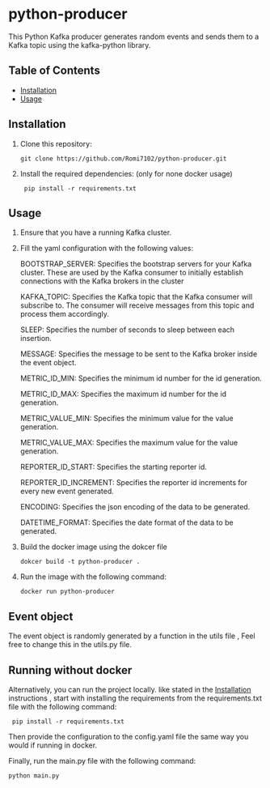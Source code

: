 # python-producer
This Python Kafka producer generates random events and sends them to a Kafka topic using the kafka-python library.

## Table of Contents
- [Installation](#installation)
- [Usage](#usage)

## Installation

1. Clone this repository:

    ```git clone https://github.com/Romi7102/python-producer.git```

2. Install the required dependencies: (only for none docker usage)
    
    ``` pip install -r requirements.txt```


## Usage

1. Ensure that you have a running Kafka cluster.

2. Fill the yaml configuration with the following values:
    
    BOOTSTRAP_SERVER: Specifies the bootstrap servers for your Kafka cluster. These are used by the Kafka consumer to initially establish connections with the Kafka brokers in the cluster

    KAFKA_TOPIC: Specifies the Kafka topic that the Kafka consumer will subscribe to. The consumer will receive messages from this topic and process them accordingly.

    SLEEP: Specifies the number of seconds to sleep between each insertion.

    MESSAGE: Specifies the message to be sent to the Kafka broker inside the event object.

    METRIC_ID_MIN: Specifies the minimum id number for the id generation.

    METRIC_ID_MAX: Specifies the maximum id number for the id generation.

    METRIC_VALUE_MIN: Specifies the minimum value for the value generation.

    METRIC_VALUE_MAX: Specifies the maximum value for the value generation.

    REPORTER_ID_START: Specifies the starting reporter id.

    REPORTER_ID_INCREMENT: Specifies the reporter id increments for every new event generated.

    ENCODING: Specifies the json encoding of the data to be generated.

    DATETIME_FORMAT: Specifies the date format of the data to be generated.


4. Build the docker image using the dokcer file

    ```dokcer build -t python-producer .```

5. Run the image with the following command:

   `docker run python-producer`  

## Event object

The event object is randomly generated by a function in the utils file , Feel free to change this in the utils.py file.
    
    
 

## Running without docker

Alternatively, you can run the project locally. like stated in the [Installation](#installation) instructions , start with installing the requirements from the requirements.txt file with the following command:

` pip install -r requirements.txt`

Then provide the configuration to the config.yaml file the same way you would if running in docker.

Finally, run the main.py file with the following command:

`python main.py`
